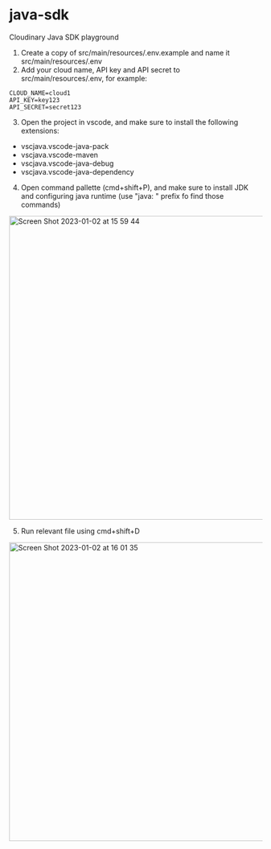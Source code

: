 # java-sdk
Cloudinary Java SDK playground

1. Create a copy of src/main/resources/.env.example and name it src/main/resources/.env
2. Add your cloud name, API key and API secret to src/main/resources/.env, for example:
```
CLOUD_NAME=cloud1
API_KEY=key123
API_SECRET=secret123
```
3. Open the project in vscode, and make sure to install the following extensions:
- vscjava.vscode-java-pack
- vscjava.vscode-maven
- vscjava.vscode-java-debug
- vscjava.vscode-java-dependency

4. Open command pallette (cmd+shift+P), and make sure to install JDK and configuring java runtime (use "java: " prefix fo find those commands)

<img width="604" alt="Screen Shot 2023-01-02 at 15 59 44" src="https://user-images.githubusercontent.com/108328775/210241338-fde56c06-4c8a-4592-afc1-ed2573a8ee92.png">

5. Run relevant file using cmd+shift+D

<img width="594" alt="Screen Shot 2023-01-02 at 16 01 35" src="https://user-images.githubusercontent.com/108328775/210241505-669f2422-d623-4b9d-ac67-4e9d49d216e3.png">
